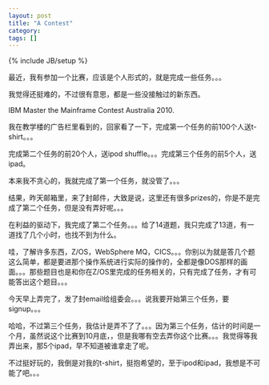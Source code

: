 ```yaml
---
layout: post
title: "A Contest"
category: 
tags: []
---
```

{% include JB/setup %}

最近，我有参加一个比赛，应该是个人形式的，就是完成一些任务。。。

我觉得还挺难的，不过很有意思，都是一些没接触过的新东西。

IBM Master the Mainframe Contest Australia 2010.

我在教学楼的广告栏里看到的，回家看了一下，完成第一个任务的前100个人送t-shirt。。。

完成第二个任务的前20个人，送ipod shuffle。。。完成第三个任务的前5个人，送ipad。

本来我不贪心的，我就完成了第一个任务，就没管了。。。

结果，昨天邮箱里，来了封邮件，大致是说，这里还有很多prizes的，你是不是完成了第二个任务，但是没有弄好呢。。。

在利益的驱动下，我完成了第二个任务。。。给了14道题，我只完成了13道，有一道找了几个小时，也找不到为什么。

哇，了解许多东西，Z/OS，WebSphere MQ，CICS。。。你别以为就是答几个题这么简单，都是要进那个操作系统进行实际的操作的，全都是像DOS那样的画面。。。那些题目也是和你在Z/OS里完成的任务相关的，只有完成了任务，才有可能答出这个题目。。。

今天早上弄完了，发了封email给组委会。。。说我要开始第三个任务，要signup。。。

哈哈，不过第三个任务，我估计是弄不了了。。。因为第三个任务，估计的时间是一个月，虽然说这个比赛到10月底，，但是我哪有空去弄你这个比赛。。。我觉得等我弄出来，那5个ipad，早不知道被谁拿走了呢。

不过挺好玩的，我倒是对我的t-shirt，挺抱希望的，至于ipod和ipad，我想是不可能了吧。。。